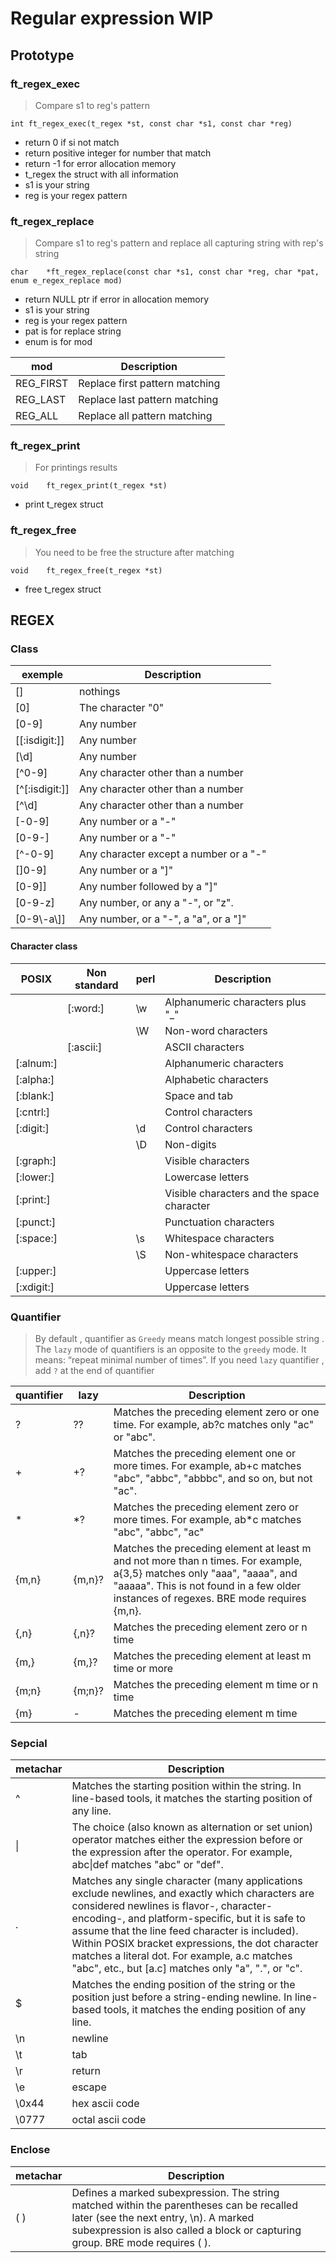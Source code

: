 # Regular expression WIP


## Prototype
### ft_regex_exec
> Compare s1 to reg's pattern
```
int	ft_regex_exec(t_regex *st, const char *s1, const char *reg)
```

*  return 0 if si not match
*  return positive integer for number that match
*  return -1 for error allocation memory
*  t_regex the struct with all information
*  s1 is your string
*  reg is your regex pattern


### ft_regex_replace
> Compare s1 to reg's pattern and replace all capturing string with rep's string

```
char	*ft_regex_replace(const char *s1, const char *reg, char *pat, enum e_regex_replace mod)
```
*  return NULL ptr if error in allocation memory
*  s1 is your string
*  reg is your regex pattern
*  pat is for replace string
*  enum is for mod 

| mod | Description |
|-----|-------------|
| REG_FIRST| Replace first pattern matching|
| REG_LAST| Replace last pattern matching|
|REG_ALL| Replace all pattern matching|

### ft_regex_print
> For printings results

```
void    ft_regex_print(t_regex *st)
```
* print t_regex struct

### ft_regex_free
> You need to be free the structure after matching

```
void	ft_regex_free(t_regex *st)
```
*  free t_regex struct

## REGEX

### Class

|   exemple     |      Description                                    |
|---------------|-----------------------------------------------------|
| [] 	        |   nothings                              |       
| [0] 	        |   The character "0"                                 |     
| [0-9] 	    |   Any number                                        |   
| [[:isdigit:]] |   Any number                                        |  
| [\d]          |   Any number                                        |  
| [^0-9] 	    |   Any character other than a number                 |       
| [^[:isdigit:]]|   Any character other than a number                 |   
| [^\d]|   Any character other than a number                 |   
| [-0-9] 	    |   Any number or a "-"                               |       
| [0-9-] 	    |   Any number or a "-"                               |       
| [^-0-9] 	    |   Any character except a number or a "-"            |                          
| []0-9] 	    |   Any number or a "]"                               |       
| [0-9]] 	    |   Any number followed by a "]"                      |                
| [0-9-z] 	    |   Any number, or any a "-", or "z". |                                     
| [0-9\\-a\\]]    |   Any number, or a "-", a "a", or a "]"             |            

#### Character class 


|POSIX       |    Non standard |   perl    |       Description                                  |
|------------|-----------------|-----------|----------------------------------------------------|
|            |    [:word:]     |   \w      |    Alphanumeric characters plus "_"                |
|            |                 |   \W      |    Non-word characters                             |    
|            |    [:ascii:]    |           |    ASCII characters                                |        
|[:alnum:]   |                 |           |    Alphanumeric characters                         |             
|[:alpha:]   |                 |           |    Alphabetic characters                           |           
|[:blank:]   |                 |           |    Space and tab                                   |   
|[:cntrl:]   |                 |           |    Control characters                              |       
|[:digit:]   |                 |   \d      |    Control characters                              |       
|            |                 |   \D      |    Non-digits                                      |
|[:graph:]   |                 |           |    Visible characters                              |        
|[:lower:]   |                 |           |    Lowercase letters                               |       
|[:print:]   |                 |           |    Visible characters and the space character      |                                
|[:punct:]   |                 |           |    Punctuation characters                          |            
|[:space:]   |                 |   \s      |    Whitespace characters                           |          
|            |                 |   \S      |    Non-whitespace characters                       |               
|[:upper:]   |                 |           |    Uppercase letters                               |       
|[:xdigit:]  |                 |           |    Uppercase letters                               |     

### Quantifier
>  By default , quantifier as ``Greedy`` means match longest possible string . The ``lazy`` mode of quantifiers is an opposite to the ``greedy`` mode. It means: “repeat minimal number of times”.
If you need ``lazy`` quantifier , add ``?`` at the end of quantifier

| quantifier | lazy |Description  |
|----------|-|--------------|
|  ?   |??    | Matches the preceding element zero or one time. For example, ab?c matches only "ac" or "abc".  |
|  +   |+?    | Matches the preceding element one or more times. For example, ab+c matches "abc", "abbc", "abbbc", and so on, but not "ac". |
|  \*   |\*?   | Matches the preceding element zero or more times. For example, ab*c matches "abc", "abbc", "ac"|
| {m,n}  |{m,n}?  |  Matches the preceding element at least m and not more than n times. For example, a{3,5} matches only "aaa", "aaaa", and "aaaaa". This is not found in a few older instances of regexes. BRE mode requires \{m,n\}. |
| {,n}   |{,n}?  |  Matches the preceding element zero or n time|
| {m,}    |{m,}? |  Matches the preceding element at least m time or more |
| {m;n}    |{m;n}?|  Matches the preceding element m time or n time |
| {m}      |-|  Matches the preceding element m time|


### Sepcial

| metachar |  Description  |
|----------|---------------|
| ^  | Matches the starting position within the string. In line-based tools, it matches the starting position of any line. |
| \|   |  The choice (also known as alternation or set union) operator matches either the expression before or the expression after the operator. For example, abc\|def matches "abc" or "def". |
| . | Matches any single character (many applications exclude newlines, and exactly which characters are considered newlines is flavor-, character-encoding-, and platform-specific, but it is safe to assume that the line feed character is included). Within POSIX bracket expressions, the dot character matches a literal dot. For example, a.c matches "abc", etc., but [a.c] matches only "a", ".", or "c". |
| $ | Matches the ending position of the string or the position just before a string-ending newline. In line-based tools, it matches the ending position of any line. |
| \n | newline|
| \t | tab |
| \r | return |
| \e | escape |
| \0x44 | hex ascii code|
| \0777 | octal ascii code |

### Enclose

| metachar |  Description  |
|----------|---------------|
| ( )     | Defines a marked subexpression. The string matched within the parentheses can be recalled later (see the next entry, \n). A marked subexpression is also called a block or capturing group. BRE mode requires \( \). |

